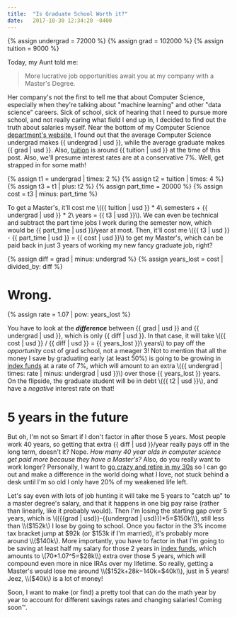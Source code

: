 ```yaml
---
title:  "Is Graduate School Worth it?"
date:   2017-10-30 12:34:20 -0400
---
```

{% assign undergrad = 72000 %}
{% assign grad = 102000 %}
{% assign tuition = 9000 %}

Today, my Aunt told me:
> More lucrative job opportunities await you at my company with a Master's Degree.

Her company's not the first to tell me that about Computer Science, especially when they're talking about "machine learning" and other "data science" careers. Sick of school, sick of hearing that I need to pursue more school, and not really caring what field I end up in, I decided to find out the truth about salaries myself. Near the bottom of my Computer Science [department's website,](https://www.csc.ncsu.edu/future-students/) I found out that the average Computer Science undergrad makes {{ undergrad | usd }}, while the average graduate makes {{ grad | usd }}. Also, [tuition](https://studentservices.ncsu.edu/your-money/financial-aid/estimated-cost-of-attendance/undergraduate-student/) is around {{ tuition | usd }} at the time of this post. Also, we'll presume interest rates are at a conservative 7%. Well, get strapped in for some math!

{% assign t1 = undergrad | times: 2 %}
{% assign t2 = tuition | times: 4 %}
{% assign t3 = t1 | plus: t2 %}
{% assign part_time = 20000 %}
{% assign cost = t3 | minus: part_time %}

To get a Master's, it'll cost me \\({{ tuition | usd }} * 4\ semesters + {{ undergrad | usd }} * 2\ years = {{ t3 | usd }}\\). We can even be technical and subtract the part time jobs I work during the semester now, which would be {{ part_time | usd }}/year at most. Then, it'll cost me \\({{ t3 | usd }} - {{ part_time | usd }} = {{ cost | usd }}\\) to get my Master's, which can be paid back in just 3 years of working my new fancy graduate job, right?

{% assign diff = grad | minus: undergrad %}
{% assign years_lost = cost | divided_by: diff %}

# Wrong.

{% assign rate = 1.07 | pow: years_lost %}

You have to look at the ___difference___ between {{ grad | usd }} and {{ undergrad | usd }}, which is only {{ diff | usd }}. In that case, it will take \\({{ cost | usd }} / {{ diff | usd }} = {{ years_lost }}\ years\\) to pay off the _opportunity_ cost of grad school, not a meager 3! Not to mention that all the money I save by graduating early (at least 50%) is going to be growing in [index funds](https://www.mrmoneymustache.com/2011/05/18/how-to-make-money-in-the-stock-market/) at a rate of 7%, which will amount to an extra \\({{ undergrad | times: rate | minus: undergrad | usd }}\\) over those {{ years_lost }} years. On the flipside, the graduate student will be in debt \\({{ t2 | usd }}\\), and have a _negative_ interest rate on that!

# 5 years in the future

But oh, I'm not so Smart if I don't factor in after those 5 years. Most people work 40 years, so getting that extra {{ diff | usd }}/year really pays off in the long term, doesn't it? Nope. _How many 40 year olds in computer science get paid more because they have a Master's?_ Also, do you really want to work longer? Personally, I want to [go crazy and retire in my 30s](http://www.mrmoneymustache.com/2011/04/06/meet-mr-money-mustache/) so I can go out and make a difference in the world doing what I love, not stuck behind a desk until I'm so old I only have 20% of my weakened life left.

Let's say even with lots of job hunting it will take me 5 years to "catch up" to a master degree's salary, and that it happens in one big pay raise (rather than linearly, like it probably would). Then I'm losing the starting gap over 5 years, which is \\(({{grad | usd}}-{{undergrad | usd}})\*5=$150k\\), still less than \\($152k\\) I lose by going to school. Once you factor in the 3% income tax bracket jump at $92k (or $153k if I'm married), it's probably more around \\($140k\\). More importantly, you have to factor in that I'm going to be saving at least half my salary for those 2 years in [index funds](), which amounts to \\(70*1.07^5=$28k\\) extra over those 5 years, which will compound even more in nice IRAs over my lifetime. So really, getting a Master's would lose me around \\($152k+$28k-$140k=$40k\\), just in 5 years! Jeez, \\($40k\\) is a lot of money!

Soon, I want to make (or find) a pretty tool that can do the math year by year to account for different savings rates and changing salaries! Coming soon™.

[//]: # (Future note to self: http://www.gastonsanchez.com/visually-enforced/opinion/2014/02/16/Mathjax-with-jekyll/)